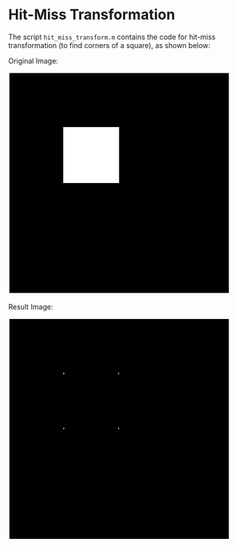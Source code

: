 # Hit-Miss Transformation

The script `hit_miss_transform.m` contains the code for hit-miss transformation (to find corners of a square), as shown below:

Original Image:

![Original](hmt_o.png)

Result Image:

![Result](hmt_r.png)

